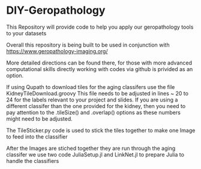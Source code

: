 # DIY-Geropathology
This Repository will provide code to help you apply our geropathology tools to your datasets

Overall this repository is being built to be used in conjunction with https://www.geropathology-imaging.org/

More detailed directions can be found there, for those with more advanced computational skills directly working with codes via github is privided as an option.  

If using Qupath to download tiles for the aging classifers use the file KidneyTileDownload.groovy   This file needs to be adjusted in lines ~ 20 to 24 for the labels relevant to your project and slides.   If you are using a different classifer than the one provided for the kidney, then you need to pay attention to the .tileSize() and .overlap() options as these numbers might need to be adjusted.  

The TileSticker.py code is used to stick the tiles together to make one Image to feed into the classifier

After the Images are stiched together they are run through the aging classifer we use two code 
JuliaSetup.jl and LinkNet.jl to prepare Julia to handle the classifiers
